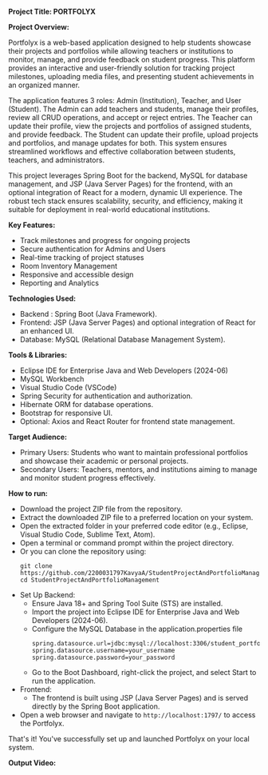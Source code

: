 **Project Title: PORTFOLYX**

**Project Overview:**

Portfolyx is a web-based application designed to help students showcase their projects and portfolios while allowing teachers or institutions to monitor, manage, and provide feedback on student progress. This platform provides an interactive and user-friendly solution for tracking project milestones, uploading media files, and presenting student achievements in an organized manner.

The application features 3 roles: Admin (Institution), Teacher, and User (Student). The Admin can add teachers and students, manage their profiles, review all CRUD operations, and accept or reject entries. The Teacher can update their profile, view the projects and portfolios of assigned students, and provide feedback. The Student can update their profile, upload projects and portfolios, and manage updates for both. This system ensures streamlined workflows and effective collaboration between students, teachers, and administrators.

This project leverages Spring Boot for the backend, MySQL for database management, and JSP (Java Server Pages) for the frontend, with an optional integration of React for a modern, dynamic UI experience. The robust tech stack ensures scalability, security, and efficiency, making it suitable for deployment in real-world educational institutions.

**Key Features:**

- Track milestones and progress for ongoing projects
- Secure authentication for Admins and Users
- Real-time tracking of project statuses
- Room Inventory Management
- Responsive and accessible design
- Reporting and Analytics

**Technologies Used:**

* Backend : Spring Boot (Java Framework).
* Frontend: JSP (Java Server Pages) and optional integration of React for an enhanced UI.
* Database: MySQL (Relational Database Management System).

**Tools & Libraries:**

* Eclipse IDE for Enterprise Java and Web Developers (2024-06)
* MySQL Workbench
* Visual Studio Code (VSCode) 
* Spring Security for authentication and authorization.
* Hibernate ORM for database operations.
* Bootstrap for responsive UI.
* Optional: Axios and React Router for frontend state management.

**Target Audience:**

- Primary Users: Students who want to maintain professional portfolios and showcase their academic or personal projects.
- Secondary Users: Teachers, mentors, and institutions aiming to manage and monitor student progress effectively.

**How to run:**

- Download the project ZIP file from the repository.
- Extract the downloaded ZIP file to a preferred location on your system.
- Open the extracted folder in your preferred code editor (e.g., Eclipse, Visual Studio Code, Sublime Text, Atom).
- Open a terminal or command prompt within the project directory.
- Or you can clone the repository using:
     ```
     git clone https://github.com/2200031797KavyaA/StudentProjectAndPortfolioManagement.git
     cd StudentProjectAndPortfolioManagement
     ```
- Set Up Backend:
  - Ensure Java 18+ and Spring Tool Suite (STS) are installed.
  - Import the project into Eclipse IDE for Enterprise Java and Web Developers (2024-06).
  - Configure the MySQL Database in the application.properties file
    ```
    spring.datasource.url=jdbc:mysql://localhost:3306/student_portfolio
    spring.datasource.username=your_username
    spring.datasource.password=your_password
    ```
  - Go to the Boot Dashboard, right-click the project, and select Start to run the application.
- Frontend:
  - The frontend is built using JSP (Java Server Pages) and is served directly by the Spring Boot application.
- Open a web browser and navigate to `http://localhost:1797/` to access the Portfolyx.

That's it! You've successfully set up and launched Portfolyx on your local system.

**Output Video:**
